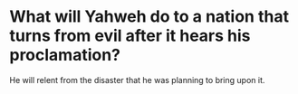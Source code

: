# What will Yahweh do to a nation that turns from evil after it hears his proclamation?

He will relent from the disaster that he was planning to bring upon it.
